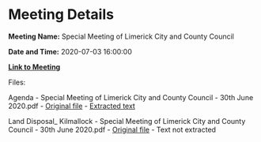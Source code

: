 # Meeting Details

**Meeting Name:** Special Meeting of Limerick City and County Council

**Date and Time:** 2020-07-03 16:00:00

**[Link to Meeting](https://www.limerick.ie/council/whats-on/special-meeting-limerick-city-and-county-council-35)**

Files: 

Agenda - Special Meeting of Limerick City and County Council - 30th June 2020.pdf - [Original file](https://www.limerick.ie/sites/default/files/media/documents/2020-06/00-agenda-special-meeting-30.06.2020.pdf) - [Extracted text](./Agenda%20-%C2%A0Special%20Meeting%20of%20Limerick%20City%20and%20County%20Council%20-%2030th%20June%202020.md)

Land Disposal_ Kilmallock - Special Meeting of Limerick City and County Council - 30th June 2020.pdf - [Original file](https://www.limerick.ie/sites/default/files/media/documents/2020-06/01-land-disposal-kilmallock-.pdf) - Text not extracted

